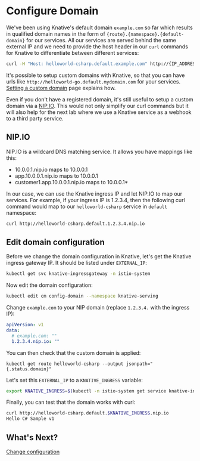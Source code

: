 # Configure Domain

We've been using Knative's default domain `example.com` so far which results in qualified domain names in the form of `{route}.{namespace}.{default-domain}` for our services. All our services are served behind the same external IP and we need to provide the host header in our `curl` commands for Knative to differentiate between different services:

```bash
curl -H "Host: helloworld-csharp.default.example.com" http://{IP_ADDRESS}
```
It's possible to setup custom domains with Knative, so that you can have urls like `http://helloworld-go.default.mydomain.com` for your services. [Setting a custom domain](https://github.com/knative/docs/blob/master/serving/using-a-custom-domain.md) page explains how. 

Even if you don't have a registered domain, it's still useful to setup a custom domain via a [NIP.IO](http://nip.io/). This would not only simplify our curl commands but it will also help for the next lab where we use a Knative service as a webhook to a third party service.

## NIP.IO

NIP.IO is a wildcard DNS matching service. It allows you have mappings like this:
* 10.0.0.1.nip.io maps to 10.0.0.1
* app.10.0.0.1.nip.io maps to 10.0.0.1
* customer1.app.10.0.0.1.nip.io maps to 10.0.0.1*

In our case, we can use the Knative ingress IP and let NIP.IO to map our services. For example, if your ingress IP is 1.2.3.4, then the following curl command would map to our `helloworld-csharp` service in `default` namespace:

```bash
curl http://helloworld-csharp.default.1.2.3.4.nip.io
```
## Edit domain configuration  

Before we change the domain configuration in Knative, let's get the Knative ingress gateway IP. It should be listed under `EXTERNAL_IP`:

```bash
kubectl get svc knative-ingressgateway -n istio-system
```
Now edit the domain configuration:

```bash
kubectl edit cm config-domain --namespace knative-serving
```
Change `example.com` to your NIP domain (replace `1.2.3.4.` with the ingress IP):

```yaml
apiVersion: v1
data:
  # example.com: ""
  1.2.3.4.nip.io: ""
```
You can then check that the custom domain is applied:

```
kubectl get route helloworld-csharp --output jsonpath="{.status.domain}"
```

Let's set this `EXTERNAL_IP` to a `KNATIVE_INGRESS` variable:

```bash
export KNATIVE_INGRESS=$(kubectl -n istio-system get service knative-ingressgateway -o jsonpath='{.status.loadBalancer.ingress[0].ip}')
```

Finally, you can test that the domain works with curl:

```bash
curl http://helloworld-csharp.default.$KNATIVE_INGRESS.nip.io
Hello C# Sample v1
```
## What's Next?
[Change configuration](03-changeconfig.md)